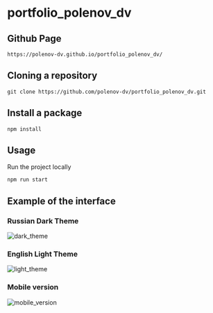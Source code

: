 # portfolio_polenov_dv

## Github Page

```shell
https://polenov-dv.github.io/portfolio_polenov_dv/
```

## Cloning a repository

```shell
git clone https://github.com/polenov-dv/portfolio_polenov_dv.git
```

## Install a package

```shell
npm install
```

## Usage
Run the project locally

```shell
npm run start
```

## Example of the interface

### Russian Dark Theme
![dark_theme](https://github.com/polenov-dv/portfolio_polenov_dv/assets/126477538/386603ae-d39d-463f-a6a2-c6b72100fee9)

### English Light Theme
![light_theme](https://github.com/polenov-dv/portfolio_polenov_dv/assets/126477538/15ede375-a37f-4df0-97d7-033cdc95a269)

### Mobile version
![mobile_version](https://github.com/polenov-dv/portfolio_polenov_dv/assets/126477538/59dc701f-63b3-4cb9-85b4-55320866517b)

